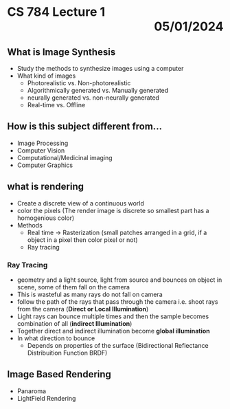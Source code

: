 # CS 784 Lecture 1 <div style="text-align: right;"> 05/01/2024 </div>

## What is Image Synthesis
- Study the methods to synthesize images using a computer
- What kind of images
    - Photorealistic vs. Non-photorealistic
    - Algorithmically generated vs. Manually generated 
    - neurally generated vs. non-neurally generated
    - Real-time vs. Offline

## How is this subject different from...
- Image Processing
- Computer Vision
- Computational/Medicinal imaging
- Computer Graphics

## what is rendering
- Create a discrete view of a continuous world
- color the pixels (The render image is discrete so smallest part has a homogenious color)
- Methods 
    - Real time → Rasterization (small patches arranged in a grid, if a object in a pixel then color pixel or not)
    - Ray tracing  

### Ray Tracing
- geometry and a light source, light from source and bounces on object in scene, some of them fall on the camera
- This is wasteful as many rays do not fall on camera
- follow the path of the rays that pass through the camera i.e. shoot rays from the camera (__Direct or Local Illumination__)
- Light rays can bounce multiple times and then the sample becomes combination of all (__indirect Illumination__)
- Together direct and indirect illumination become __global illumination__
- In what direction to bounce 
    * Depends on properties of the surface (Bidirectional Reflectance Distribuition Function BRDF)

## Image Based Rendering
- Panaroma
- LightField Rendering
